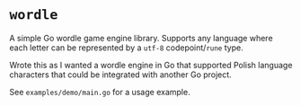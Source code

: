 # `wordle`

A simple Go wordle game engine library. Supports any language where each letter can be represented by a `utf-8` codepoint/`rune` type.

Wrote this as I wanted a wordle engine in Go that supported Polish language characters that could be integrated with another Go project.

See `examples/demo/main.go` for a usage example.
